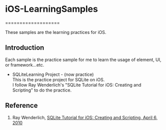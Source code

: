 # iOS-LearningSamples
===================

These samples are the learning practices for iOS.

## Introduction
Each sample is the practice sample for me to learn the usage of element, UI, or framework...etc.

* SQLiteLearning Project - (now practice)  
	This is the practice project for SQLite on iOS.  
	I follow Ray Wenderlich's "SQLite Tutorial for iOS: Creating and Scripting" to do the practice.

## Reference
1. Ray Wenderlich, [SQLite Tutorial for iOS: Creating and Scripting, April 6, 2010](http://www.raywenderlich.com/902/sqlite-tutorial-for-ios-creating-and-scripting)
